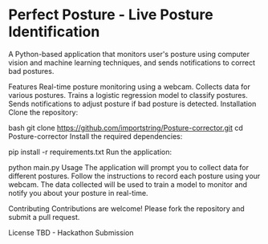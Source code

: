 # Perfect Posture - Live Posture Identification 
A Python-based application that monitors user's posture using computer vision and machine learning techniques, and sends notifications to correct bad postures.

Features
Real-time posture monitoring using a webcam.
Collects data for various postures.
Trains a logistic regression model to classify postures.
Sends notifications to adjust posture if bad posture is detected.
Installation
Clone the repository:

bash
git clone https://github.com/importstring/Posture-corrector.git
cd Posture-corrector
Install the required dependencies:

pip install -r requirements.txt
Run the application:

python main.py
Usage
The application will prompt you to collect data for different postures. Follow the instructions to record each posture using your webcam. The data collected will be used to train a model to monitor and notify you about your posture in real-time.

Contributing
Contributions are welcome! Please fork the repository and submit a pull request.

License
TBD - Hackathon Submission 